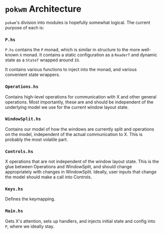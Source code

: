 `pokwm` Architecture
====================

`pokwm`'s division into modules is hopefully somewhat logical.  The current
purpose of each is:

### `P.hs`

`P.hs` contains the `P` monad, which is similar in structure to the
more well-known `X` monad.  It contains a static configuration as a `ReaderT`
and dynamic state as a `StateT` wrapped around `IO`.

It contains various functions to inject into the monad, and various convenient
state wrappers.

### `Operations.hs`

Contains high-level operations for communication with X and other general
operations.  Most importantly, these are and should be independent of the
underlying model we use for the current window layout state.

### `WindowSplit.hs`

Contains our model of how the windows are currently split and operations on
the model, independent of the actual communication to X.  This is probably
the most volatile part.

### `Controls.hs`

X operations that are not independent of the window layout state.  This is
the glue between Operations and WindowSplit, and should change appropriately
with changes in WindowSplit.  Ideally, user inputs that change the model
should make a call into Controls.

### `Keys.hs`

Defines the keymapping.

### `Main.hs`

Gets X's attention, sets up handlers, and injects initial state and config
into `P`, where we ideally stay.
